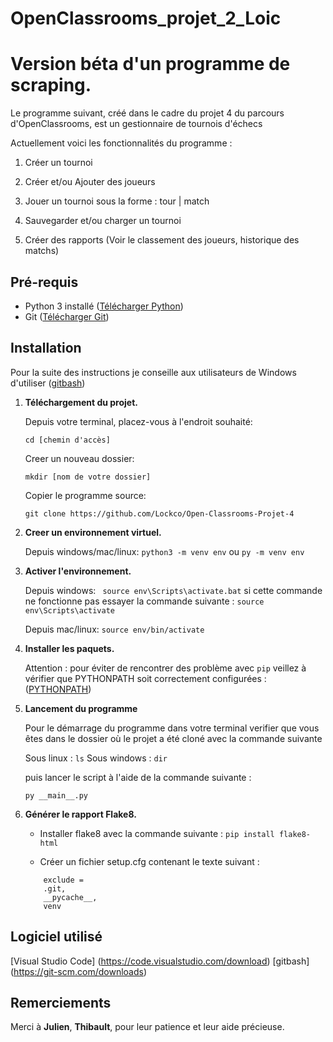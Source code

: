 # OpenClassrooms_projet_2_Loic
# Version béta d'un programme de scraping.

Le programme suivant, créé dans le cadre du projet 4 du parcours d'OpenClassrooms, est un gestionnaire de tournois d'échecs 

Actuellement voici les fonctionnalités du programme : 

1. Créer un tournoi

2. Créer et/ou Ajouter des joueurs

3. Jouer un tournoi sous la forme : tour | match

4. Sauvegarder et/ou charger un tournoi

5. Créer des rapports (Voir le classement des joueurs, historique des matchs)

## Pré-requis 

* Python 3 installé ([Télécharger Python](https://www.python.org/downloads/))
* Git ([Télécharger Git](https://github.com/))

## Installation

Pour la suite des instructions je conseille aux utilisateurs de Windows d'utiliser ([gitbash](https://git-scm.com/downloads))

1. **Téléchargement du projet.**


    Depuis votre terminal, placez-vous à l'endroit souhaité:
    
    ```cd [chemin d'accès]```  
    
    Creer un nouveau dossier:
    
    ```mkdir [nom de votre dossier]```

    Copier le programme source:

    ```git clone https://github.com/Lockco/Open-Classrooms-Projet-4```
    
2. **Creer un environnement virtuel.**

    Depuis windows/mac/linux: ```python3 -m venv env``` ou ```py -m venv env```
    
3. **Activer l'environnement.**
    
    Depuis windows: ``` source env\Scripts\activate.bat``` si cette commande ne fonctionne pas essayer la commande suivante : ```source env\Scripts\activate```
    
    Depuis mac/linux: ```source env/bin/activate```

4. **Installer les paquets.**

    Attention : pour éviter de rencontrer des problème avec ```pip``` veillez à vérifier que PYTHONPATH soit correctement configurées : 
    ([PYTHONPATH](https://datatofish.com/add-python-to-windows-path/))
    
5. **Lancement du programme**

    Pour le démarrage du programme dans votre terminal verifier que vous êtes dans le dossier 
    où le projet a été cloné avec la commande suivante

    Sous linux : ```ls``` 
    Sous windows : ```dir```
    
    
    puis lancer le script à l'aide de la commande suivante :

    ```py __main__.py```

6. **Générer le rapport Flake8.**

    - Installer flake8 avec la commande suivante : ```pip install flake8-html```

    - Créer un fichier setup.cfg contenant le texte suivant :

    ``` [flake8] max-line-length = 119
        exclude =
        .git,
        __pycache__,
        venv
    ```
## Logiciel utilisé
[Visual Studio Code] (https://code.visualstudio.com/download)
[gitbash] (https://git-scm.com/downloads)

## Remerciements

Merci à **Julien**, **Thibault**, pour leur patience et leur aide précieuse.
